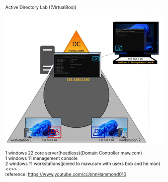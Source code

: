 Active Directory Lab ((VirtualBox))<br>

![alt text](https://raw.githubusercontent.com/weavermike012/active_directory/main/AD.JPG)

1 windows 22 core server(headless)(Domain Controller maw.com)<br>
1 windows 11 management console<br>
2 windows 11 workstations(joined to maw.com with users bob and he man)<br>
<<<Scripts in the code folder>>> <br>
reference: https://www.youtube.com/c/JohnHammond010<br>
